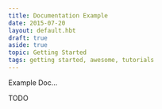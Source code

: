 ```yaml
---
title: Documentation Example
date: 2015-07-20
layout: default.hbt
draft: true
aside: true
topic: Getting Started
tags: getting started, awesome, tutorials
---
```


Example Doc...

TODO